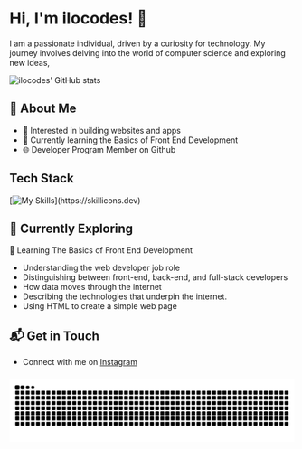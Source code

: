# Hi, I'm ilocodes! 👋
I am a passionate individual, driven by a curiosity for technology. My journey involves delving into the world of computer science and exploring new ideas,

![ilocodes' GitHub stats](https://github-readme-stats.vercel.app/api?username=ilocodes&theme=vue-dark&show_icons=true)

## 🚀 About Me

- 🔭 Interested in building websites and apps
- 🌱 Currently learning the Basics of Front End Development
- 🌐 Developer Program Member on Github

## Tech Stack
[![My Skills](https://skillicons.dev/icons?i=html,css,)](https://skillicons.dev)

## 🌱 Currently Exploring
📖 Learning The Basics of Front End Development
  - Understanding the web developer job role
  - Distinguishing between front-end, back-end, and full-stack developers
  - How data moves through the internet
  - Describing the technologies that underpin the internet.
  - Using HTML to create a simple web page
    
## 📬 Get in Touch

- Connect with me on [Instagram](https://instagram.com/ilocodes)

###
<div align="left">
</div>

![snake svg](https://raw.githubusercontent.com/ilocodes/ilocodes/output/github-contribution-grid-snake.svg)

